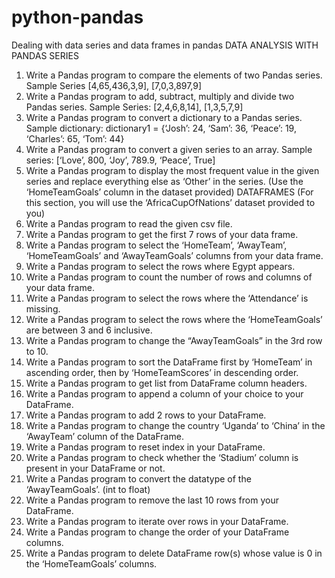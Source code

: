 # python-pandas
Dealing with data series and data frames in pandas
DATA ANALYSIS WITH PANDAS
SERIES
1.	Write a Pandas program to compare the elements of two Pandas series. 
Sample Series [4,65,436,3,9], [7,0,3,897,9]
2.	Write a Pandas program to add, subtract, multiply and divide two Pandas series. 
Sample Series: [2,4,6,8,14], [1,3,5,7,9]
3.	Write a Pandas program to convert a dictionary to a Pandas series. 
Sample dictionary: dictionary1 = {‘Josh’: 24, ‘Sam’: 36, ‘Peace’: 19, ‘Charles’: 65, ‘Tom’: 44}
4.	Write a Pandas program to convert a given series to an array.
Sample series: [‘Love’, 800, ‘Joy’, 789.9, ‘Peace’, True]
5.	Write a Pandas program to display the most frequent value in the given series and replace everything else as ‘Other’ in the series. (Use the ‘HomeTeamGoals’ column in the dataset provided)
DATAFRAMES
(For this section, you will use the ‘AfricaCupOfNations’ dataset provided to you)
1.	Write a Pandas program to read the given csv file.
2.	Write a Pandas program to get the first 7 rows of your data frame.
3.	Write a Pandas program to select the ‘HomeTeam’, ‘AwayTeam’, ‘HomeTeamGoals’ and ‘AwayTeamGoals’ columns from your data frame.
4.	Write a Pandas program to select the rows where Egypt appears.
5.	Write a Pandas program to count the number of rows and columns of your data frame.
6.	Write a Pandas program to select the rows where the ‘Attendance’ is missing.
7.	Write a Pandas program to select the rows where the ‘HomeTeamGoals’ are between 3 and 6 inclusive.
8.	Write a Pandas program to change the “AwayTeamGoals” in the 3rd row to 10.
9.	Write a Pandas program to sort the DataFrame first by ‘HomeTeam’ in ascending order, then by ‘HomeTeamScores’ in descending order.
10.	Write a Pandas program to get list from DataFrame column headers.
11.	Write a Pandas program to append a column of your choice to your DataFrame.
12.	Write a Pandas program to add 2 rows to your DataFrame.
13.	Write a Pandas program to change the country ‘Uganda’ to ‘China’ in the ‘AwayTeam’ column of the DataFrame.
14.	Write a Pandas program to reset index in your DataFrame.
15.	Write a Pandas program to check whether the ‘Stadium’ column is present in your DataFrame or not.
16.	Write a Pandas program to convert the datatype of the ‘AwayTeamGoals’. (int to float)
17.	Write a Pandas program to remove the last 10 rows from your DataFrame.
18.	Write a Pandas program to iterate over rows in your DataFrame.
19.	Write a Pandas program to change the order of your DataFrame columns.
20.	Write a Pandas program to delete DataFrame row(s) whose value is 0 in the ‘HomeTeamGoals’ columns.

